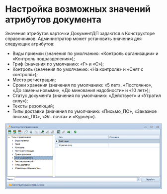 # Настройка возможных значений атрибутов документа

Значения атрибутов карточки ДокументДП задаются в Конструкторе справочников. Администратор может установить значения для следующих атрибутов:

- Виды приемки (значения по умолчанию: «Контроль организации» и «Контроль подразделения»);
- Гриф (значения по умолчанию: «Г» и «С»);
- Контроль (значения по умолчанию: «На контроле» и «Снят с контроля»);
- Место регистрации;
- Сроки хранения (значения по умолчанию: «5 лет», «Постоянно», «До замены новыми», «До минования надобности» и «10 лет»);
- Статус документа (значения по умолчанию: «Действует» и «Утратил силу»);
- Тексты резолюций;
- Типы доставки (значения по умолчанию: «Письмо_ПО», «Заказное письмо_ПО», «Эл. почта» и «Курьер»).

![Статусы документа в Конструкторе справочников](img/Designer_Reference_DocAttibutes.png "Статусы документа в Конструкторе справочников")